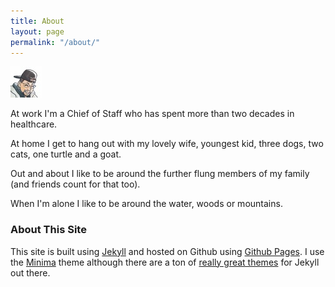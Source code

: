 ```yaml
---
title: About
layout: page
permalink: "/about/"
---
```


![yo-le-tengo](/images/MyNoggin.jpg)

At work I'm a Chief of Staff who has spent more than two decades in healthcare. 

At home I get to hang out with my lovely wife, youngest kid, three dogs, two cats, one turtle and a goat. 

Out and about I like to be around the further flung members of my family (and friends count for that too).

When I'm alone I like to be around the water, woods or mountains.

### About This Site
This site is built using [Jekyll](https://jekyllrb.com) and hosted on Github using [Github Pages](https://pages.github.com).  I use the [Minima](https://github.com/jekyll/minima) theme although there are a ton of [really great themes](http://jekyllthemes.org) for Jekyll out there.
